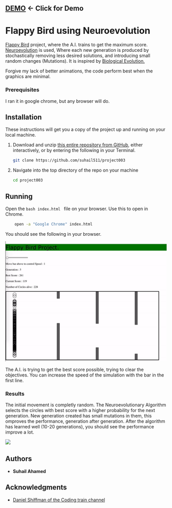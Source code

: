 ## [DEMO](https://suhail511.github.io/project003/) <- Click for Demo
# Flappy Bird using Neuroevolution

[Flappy Bird](https://en.wikipedia.org/wiki/Flappy_Bird) project, where the A.I. trains to get the maximum score. [Neuroevolution](https://en.wikipedia.org/wiki/Neuroevolution) is used, Where each new generation is produced by stochastically removing less desired solutions, and introducing small random changes (Mutations). It is inspired by [Biological Evolution.](https://en.wikipedia.org/wiki/Evolution)

Forgive my lack of better animations, the code perform best when the graphics are minimal.

### Prerequisites

I ran it in google chrome, but any browser will do. 

## Installation

These instructions will get you a copy of the project up and running on your local machine. 

1. Download and unzip [this entire repository from GitHub](https://github.com/suhail511/project003), either interactively, or by entering the following in your Terminal.
    ```bash
    git clone https://github.com/suhail511/project003
    ```
2. Navigate into the top directory of the repo on your machine
    ```bash
    cd project003
    ```
## Running

Open the ```bash index.html ``` file on your browser. Use this to open in Chrome.

```bash
    open -a "Google Chrome" index.html
```

You should see the following in your browser.

![](media/media01.gif)

The A.I. is trying to get the best score possible, trying to clear the objectives. You can increase the speed of the simulation with the bar in the first line.

### Results

The initial movement is completly random. The Neuroevolutionary Algorithm selects the circles with best score with a higher probability for the next generation. New generation created has small mutations in them, this omproves the performance, generation after generation. 
After the algorithm has learned well (10-20 generations), you should see the performance improve a lot.

![](media/media02.gif)

## Authors

* **Suhail Ahamed**

## Acknowledgments

* [Daniel Shiffman of the Coding train channel](https://www.youtube.com/user/shiffman)

